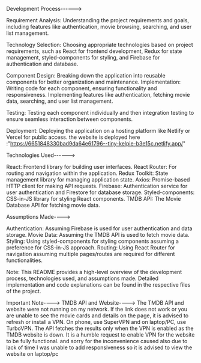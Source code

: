 
Development Process------>

Requirement Analysis: Understanding the project requirements and goals, including features like authentication, movie browsing, searching, and user list management.

Technology Selection: Choosing appropriate technologies based on project requirements, such as React for frontend development, Redux for state management, styled-components for styling, and Firebase for authentication and database.

Component Design: Breaking down the application into reusable components for better organization and maintenance.
Implementation: Writing code for each component, ensuring functionality and responsiveness. Implementing features like authentication, fetching movie data, searching, and user list management.


Testing: Testing each component individually and then integration testing to ensure seamless interaction between components.


Deployment: Deploying the application on a hosting platform like Netlify or Vercel for public access.
the website is deployed here :"https://6651848330bad9da64e61796--tiny-kelpie-b3e15c.netlify.app/"



Technologies Used------>

React: Frontend library for building user interfaces.
React Router: For routing and navigation within the application.
Redux Toolkit: State management library for managing application state.
Axios: Promise-based HTTP client for making API requests.
Firebase: Authentication service for user authentication and Firestore for database storage.
Styled-components: CSS-in-JS library for styling React components.
TMDB API: The Movie Database API for fetching movie data.




Assumptions Made---->

Authentication: Assuming Firebase is used for user authentication and data storage.
Movie Data: Assuming the TMDB API is used to fetch movie data.
Styling: Using styled-components for styling components assuming a preference for CSS-in-JS approach.
Routing: Using React Router for navigation assuming multiple pages/routes are required for different functionalities.


Note: This README provides a high-level overview of the development process, technologies used, and assumptions made. Detailed implementation and code explanations can be found in the respective files of the project.





Important Note---->
TMDB API and Website---->
The TMDB API and website were not running on my network. If the link does not work or you are unable to see the movie cards and details on the page, it is advised to refresh or install a VPN.
On phone, use SuperVPN and on laptop/PC, use TurboVPN.
The API fetches the results only when the VPN is enabled as the TMDB website is down. It is a humble request to enable VPN for the website to be fully functional.
and sorry for the inconvenience caused also due to lack of time I was unable to add responsiveness so it is advised to view the website on laptop/pc






